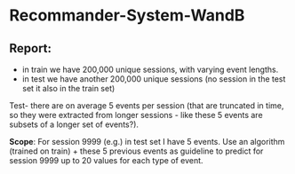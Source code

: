 # Recommander-System-WandB
## Report: 
* in train we have 200,000 unique sessions, with varying event lengths.
* in test we have another 200,000 unique sessions (no session in the test set it also in the train set)

Test- there are on average 5 events per session (that are truncated in time, so they were extracted from longer sessions - like these 5 events are subsets of a longer set of events?).

**Scope**: For session 9999 (e.g.) in test set I have 5 events. Use an algorithm (trained on train) + these 5 previous events as guideline to predict for session 9999 up to 20 values for each type of event.